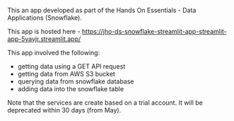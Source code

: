 This an app developed as part of the Hands On Essentials - Data Applications (Snowflake).

This app is hosted here - https://jho-ds-snowflake-streamlit-app-streamlit-app-5yayjr.streamlit.app/

This app involved the following:
* getting data using a GET API request
* getting data from AWS S3 bucket 
* querying data from snowflake database
* adding data into the snowflake table

Note that the services are create based on a trial account. It will be deprecated within 30 days (from May).
